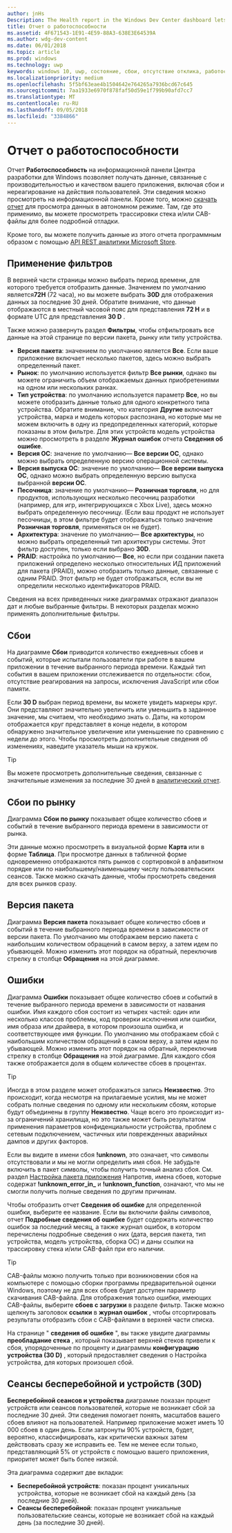 ```yaml
---
author: jnHs
Description: The Health report in the Windows Dev Center dashboard lets you get data related to the performance and quality of your app, including crashes and unresponsive events.
title: Отчет о работоспособности
ms.assetid: 4F671543-1E91-4E59-88A3-638E3E64539A
ms.author: wdg-dev-content
ms.date: 06/01/2018
ms.topic: article
ms.prod: windows
ms.technology: uwp
keywords: windows 10, uwp, состояние, сбои, отсутствие отклика, работоспособность приложения, сведения о работоспособности, трассировка стека, cab-файл, сбой, сбои, pdb, символы
ms.localizationpriority: medium
ms.openlocfilehash: 5f5bf63eae4b1504642e764265a7936bcd67c645
ms.sourcegitcommit: 7aa1933e6970f878faf50d59e1f799b90afd7cc7
ms.translationtype: MT
ms.contentlocale: ru-RU
ms.lasthandoff: 09/05/2018
ms.locfileid: "3384866"
---
```

# <a name="health-report"></a>Отчет о работоспособности

Отчет **Работоспособность** на информационной панели Центра разработки для Windows позволяет получать данные, связанные с производительностью и качеством вашего приложения, включая сбои и нереагирование на действия пользователей. Эти сведения можно просмотреть на информационной панели. Кроме того, можно [скачать отчет](download-analytic-reports.md) для просмотра данных в автономном режиме. Там, где это применимо, вы можете просмотреть трассировки стека и/или CAB-файлы для более подробной отладки.

Кроме того, вы можете получить данные из этого отчета программным образом с помощью [API REST аналитики Microsoft Store](../monetize/access-analytics-data-using-windows-store-services.md).


## <a name="apply-filters"></a>Применение фильтров

В верхней части страницы можно выбрать период времени, для которого требуется отобразить данные. Значением по умолчанию является**72H** (72 часа), но вы можете выбрать **30D** для отображения данных за последние 30 дней. Обратите внимание, что данные отображаются в местный часовой пояс для представления **72 H** и в формате UTC для представления **30 D** .

Также можно развернуть раздел **Фильтры**, чтобы отфильтровать все данные на этой странице по версии пакета, рынку или типу устройства.

-   **Версия пакета**: значением по умолчанию является **Все**. Если ваше приложение включает несколько пакетов, здесь можно выбрать определенный пакет.
-   **Рынок**: по умолчанию используется фильтр **Все рынки**, однако вы можете ограничить объем отображаемых данных приобретениями на одном или нескольких ранках.
-   **Тип устройства**: по умолчанию используется параметр **Все**, но вы можете отобразить данные только для одного конкретного типа устройства. Обратите внимание, что категория **Другие** включает устройства, марка и модель которых распознана, но которые мы не можем включить в одну из предопределенных категорий, которые показаны в этом фильтре. Для этих устройств модель устройства можно просмотреть в разделе **Журнал ошибок** отчета **Сведения об ошибке**.  
-   **Версия ОС**: значение по умолчанию— **Все версии ОС**, однако можно выбрать определенную версию операционной системы.
-   **Версия выпуска ОС**: значение по умолчанию— **Все версии выпуска ОС**, однако можно выбрать определенную версию выпуска выбранной **версии ОС**.
-   **Песочница**: значение по умолчанию— **Розничная торговля**, но для продуктов, использующих несколько песочниц разработки (например, для игр, интегрирующихся с Xbox Live), здесь можно выбрать определенную песочницу. (Если ваш продукт не использует песочницы, в этом фильтре будет отображаться только значение **Розничная торговля**, применяться он не будет).
-   **Архитектура**: значение по умолчанию— **Все архитектуры**, но можно выбрать определенный тип архитектуры системы. Этот фильтр доступен, только если выбрано **30D**.
-   **PRAID**: настройка по умолчанию— **Все**, но если при создании пакета приложений определено несколько относительных ИД приложений для пакета (PRAID), можно отобразить только данные, связанные с одним PRAID. Этот фильтр не будет отображаться, если вы не определили несколько идентификаторов PRAID.

Сведения на всех приведенных ниже диаграммах отражают диапазон дат и любые выбранные фильтры. В некоторых разделах можно применять дополнительные фильтры.


## <a name="failure-hits"></a>Сбои

На диаграмме **Сбои** приводится количество ежедневных сбоев и событий, которые испытали пользователи при работе в вашем приложении в течение выбранного периода времени. Каждый тип события в вашем приложении отслеживается по отдельности: сбои, отсутствие реагирования на запросы, исключения JavaScript или сбои памяти.

Если **30 D** выбран период времени, вы можете увидеть маркеры круг. Они представляют значительно увеличить или уменьшить в заданное значение, мы считаем, что необходимо знать о. Даты, на котором отображается круг представляет в конце недели, в котором обнаружено значительное увеличение или уменьшение по сравнению с недели до этого. Чтобы просмотреть дополнительные сведения об изменениях, наведите указатель мыши на кружок.  

> [!TIP]
> Вы можете просмотреть дополнительные сведения, связанные с значительные изменения за последние 30 дней в [аналитический отчет](insights-report.md).

## <a name="failure-hits-by-market"></a>Сбои по рынку

Диаграмма **Сбои по рынку** показывает общее количество сбоев и событий в течение выбранного периода времени в зависимости от рынка.

Эти данные можно просмотреть в визуальной форме **Карта** или в форме **Таблица**. При просмотре данных в табличной форме одновременно отображаются пять рынков с сортировкой в алфавитном порядке или по наибольшему/наименьшему числу пользовательских сеансов. Также можно скачать данные, чтобы просмотреть сведения для всех рынков сразу.


## <a name="package-version"></a>Версия пакета

Диаграмма **Версия пакета** показывает общее количество сбоев и событий в течение выбранного периода времени в зависимости от версии пакета. По умолчанию мы отображаем версию пакета с наибольшим количеством обращений в самом верху, а затем идем по убывающей. Можно изменить этот порядок на обратный, переключив стрелку в столбце **Обращения** на этой диаграмме.

## <a name="failures"></a>Ошибки

Диаграмма **Ошибки** показывает общее количество сбоев и событий в течение выбранного периода времени в зависимости от названия ошибки. Имя каждого сбоя состоит из четырех частей: один или несколько классов проблемы, код проверки исключения или ошибки, имя образа или драйвера, в котором произошла ошибка, и соответствующее имя функции. По умолчанию мы отображаем сбой с наибольшим количеством обращений в самом верху, а затем идем по убывающей. Можно изменить этот порядок на обратный, переключив стрелку в столбце **Обращения** на этой диаграмме. Для каждого сбоя также отображается доля в общем количестве сбоев в процентах.

> [!TIP]
> Иногда в этом разделе может отображаться запись **Неизвестно**. Это происходит, когда несмотря на прилагаемые усилия, мы не может собрать полные сведения по одному или нескольким сбоям, которые будут объединены в группу **Неизвестно**. Чаще всего это происходит из-за ограничений хранилища, но это также может быть результатом применения параметров конфиденциальности устройства, проблем с сетевым подключением, частичных или поврежденных аварийных дампов и других факторов.
>
> Если вы видите в имени сбоя **!unknown**, это означает, что символы отсутствовали и мы не могли определить имя сбоя. Не забудьте включить в пакет символы, чтобы получить точный анализ сбоя. См. раздел [Настройка пакета приложения](../packaging/packaging-uwp-apps.md#configure-an-app-package) Напротив, имена сбоев, которые содержат **!unknown_error_in_** и **!unknown_function**, означают, что мы не смогли получить полные сведения по другим причинам.

Чтобы отобразить отчет **Сведения об ошибке** для определенной ошибки, выберите ее название. Если вы включили файлы символов, отчет **Подробные сведения об ошибке** будет содержать количество ошибок за последний месяц, а также журнал ошибок, в котором перечислены подробные сведения о них (дата, версия пакета, тип устройства, модель устройства, сборка ОС) и даны ссылки на трассировку стека и/или CAB-файл при его наличии.

> [!TIP]
> CAB-файлы можно получить только при возникновении сбоя на компьютере с помощью сборки программы предварительной оценки Windows, поэтому не для всех сбоев будет доступен параметр скачивания CAB-файла. Для отображения только ошибки, имеющих CAB-файлы, выберите **сбоев с загрузки** в разделе фильтр. Также можно щелкнуть заголовок **ссылки** в **журнал ошибок** , чтобы отсортировать результаты отобразить сбои с CAB-файлами в верхней части списка.

На странице " **сведения об ошибке** ", вы также увидите диаграммы **преобладание стека** , который показывает верхней стеков привели к сбоя, упорядоченные по проценту и диаграммы **конфигурацию устройства (30 D)** , который предоставляет сведения о Настройка устройства, для которых произошел сбой. 


## <a name="crash-free-sessions-and-devices-30d"></a>Сеансы бесперебойной и устройств (30D)

**Бесперебойной сеансов и устройства** диаграмме показан процент устройств или сеансов пользователей, которые не возникает сбой за последние 30 дней. Эти сведения помогает понять, масштабов вашего сбоев влияют на пользователей. Например приложение может иметь 10 000 сбоев в один день. Если затронуты 90% устройств, будет, вероятно, классифицировать, как критически важных затем действовать сразу же исправить ее. Тем не менее если только, представляющий 5% от устройств с помощью вашего приложения, приоритет может быть более низкой.

Эта диаграмма содержит две вкладки:
- **Бесперебойной устройств**: показан процент уникальных устройства, которые не возникает сбой на каждый день (за последние 30 дней).
- **Сеансы бесперебойной**: показан процент уникальные пользовательские сеансы, которые не возникает сбой на каждый день (за последние 30 дней).


 

 
